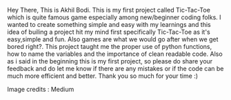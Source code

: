 Hey There, This is Akhil Bodi. This is my first project called Tic-Tac-Toe which is quite famous game especially among new/beginner coding folks.
I wanted to create something simple and easy with my learnings and this idea of builing a project hit my mind first specifically Tic-Tac-Toe as it's easy,simple and fun.
Also games are what we would go after when we get bored right?.
This project taught me the proper use of python functions, how to name the variables and the importance of clean readable code.
Also as i said in the beginning this is my first project, so please do share your feedback and do let me know if there are any mistakes or if the code can be much more efficient and better.
Thank you so much for your time :)




Image credits : Medium
